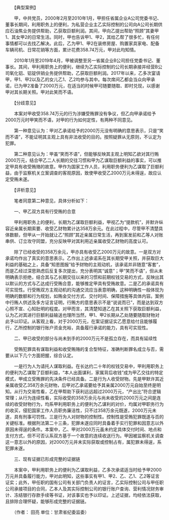 　　【典型案例】

　　甲，中共党员，2000年2月至2010年1月，甲担任省属企业A公司党委书记、董事长期间，利用职务上的便利，为私营企业主乙实际控制的公司向A公司长期供应石油焦业务提供帮助，乙获取巨额利润。其间，甲向乙提出帮助“照顾”其妻甲1、其女甲2的日常生活。同时，甲也告诉甲1、甲2，其给乙帮了很多忙，有任何事情都可以去找乙解决。此后，乙为甲1、甲2在装修房屋、购置家具家电、配备车辆司机、日常花销等方面，累计花费358.74万元，甲对此均知情。

　　2010年1月至2019年4月，甲被调整至另一省属企业B公司担任党委书记、董事长。其间，甲利用职务上的便利，继续为乙实际控制的公司长期承接并经营B公司氧化铝、铝锭供销业务提供帮助，乙获取巨额利润。2017年以来，乙多次宴请甲，甲1、甲2以及乙的女儿乙1、乙2均参与其中。每次席间乙都会当众向甲承诺，已为甲2准备了2000万元，在适当的时候甲可随要随取、即时兑现，以感谢甲对其长期关照。甲对此笑而不语。

　　【分歧意见】

　　本案对甲收受358.74万元的行为涉嫌受贿罪没有争议，但乙向甲承诺给予2000万元时甲笑而不语，对甲的行为如何定性，有两种不同意见。

　　第一种意见认为：甲对乙承诺给予的2000万元没有明确的意思表示，只是“笑而不语”，不能证明其主观上具有非法收受的目的。按照疑罪从无原则，不认定为犯罪。

　　第二种意见认为：甲虽“笑而不语”，但能够反映其主观上明知乙欲对其行贿2000万元，结合甲乙二人长期的交往习惯和甲为乙谋取巨额利益的事实，可以推定甲具有收受贿赂的故意。甲作为国家工作人员，利用职务便利为乙谋取了巨额利益，由于监察机关立案调查的客观原因，致使甲收受乙2000万元未得逞，故应认定受贿未遂。

　　【评析意见】

　　笔者同意第二种意见，具体分析如下：

　　一、甲乙双方具有行受贿的合意

　　甲利用职务上的便利，长期为乙谋取巨额利益，甲视乙为“提款机”，并默许纵容近亲属长期索要、收受乙财物累计达358万余元。在此过程中，尽管甲不清楚具体数额，但甲从一开始就让乙“照顾”其近亲属日常生活，再到案发前和乙等人对账串供、订立攻守同盟，充分反映甲对其利用近亲属收受乙财物的高度认可。

　　除了已经收受的358万余元，甲亦具有收受乙2000万元的故意。一是双方对承诺均作出了真实的意思表示。乙作出上述承诺系在其长期受甲关照，并获取巨大利益的基础之上，具备“知恩图报”给予财物的主观动机，该承诺并非随意“客套”，而是乙经过深思熟虑后反复多次提出，充分表明其“诚意”；甲“笑而不语”，但从未明确表示拒绝，结合其与乙长期交往以来的习惯和前期权钱交易的方式，反映出其以默认的方式与乙达成行受贿合意，能够推定甲具有受贿故意。二是乙的承诺具有可实现性。行受贿双方主观动机的沟通交流应当表意明确，这种明确性一般体现为明确的数额和行为规划，如贿金交付方式、交付时间、保障措施等具体内容。案例中行贿人供述及多方证言证明，行贿方的意思表示不是“说说而已”，而是达到双方心照不宣、心知肚明的程度。对甲而言，其清楚知道乙在其关照下获取巨额利益，认为乙对其进行巨额利益输送也理所当然，甲1、甲2长期从乙处随要随取财物对此予以印证。从客观上看，对于2000万元，在案证据证实乙愿意给付且能够履行，乙所控制的银行账户资金充裕，具备履行承诺的能力，具有可实现性。

　　二、甲已收受的部分与尚未到手的2000万元不是孤立存在，而具有延续性

　　受贿犯罪具有谋取利益和收受贿赂的复合型特征，准确判断罪名成立与否，需要从以下几个方面把握，综合认定。

　　一是行为人为请托人谋取利益。在长达约二十年的权钱交易中，甲利用职务上的便利为乙谋取了巨额利益，“本人出面谋利，家属背后收钱”成为甲乙交往的特定模式，甲成立受贿罪的先决条件已经具备。二是行为人收受财物。先是甲默许其近亲属收受乙358万余元财物，后甲对乙承诺要给予其亲属2000万元自始至终是明知。从行为交易性看，乙在甲帮助下获利远远超过2000万元，“产出比”符合逻辑常理；从行为连续性看，实际收受的358万余元与尚未收受的2000万元之间是连续的收受财物行为，均系甲利用职务上的便利为乙谋利的对价，均属对甲职务行为的收买，侵犯国家工作人员职务廉洁性，只不过358万余元既遂，2000万元未遂，具有刑事可罚性。三是行为人对财物的控制性。控制性是受贿犯罪既遂与否的关键标准。根据刑法第二十三条，犯罪未遂应同时具备着手实行犯罪和因意志以外原因未得逞的条件。本案中，乙、甲对2000万元虽未约定具体交付时间、地点和支付方式，但不可否认系双方基于一个故意的连续收送行为。甲因被监察机关调查这一意志以外的原因，对2000万元并未实际获取或控制占有，属犯罪未得逞，系犯罪未遂。

　　三、现有证据已形成完整的证据链

　　本案中，甲利用职务上的便利为乙谋取利益，乙多次承诺适当时给予甲2000万元并具备履行能力，甲对此明知，这些事实有甲1、甲2、乙、乙1、乙2等证言证实；此外，甲任职的国有公司有关部门负责人的证言，乙实际控制公司与甲任职公司承接项目的合同，乙本人及其实际控制公司的银行账户查询、营利情况财务审计、冻结银行存款手续等书证，对该事实也予以印证。上述证据，均经依法获取，且排除合理怀疑，能够形成完整的证据链。

　　（作者： 田亮 单位：甘肃省纪委监委）